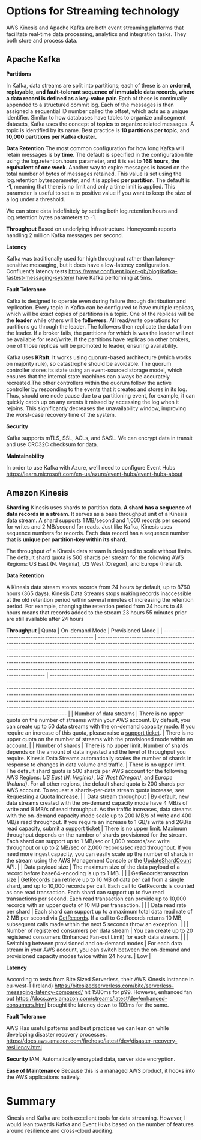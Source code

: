 # Options for Streaming technology

AWS Kinesis and Apache Kafka are both event streaming platforms that facilitate real-time data processing, analytics and integration tasks. They both store and process data.

## Apache Kafka

**Partitions**

In Kafka, data streams are split into partitions; each of these is an **ordered, replayable, and fault-tolerant sequence of immutable data records, where a data record is defined as a key-value pair.** Each of these is continually appended to a structured commit log. Each of the messages is then assigned a sequential ID number called the offset, which acts as a unique identifier. Similar to how databases have tables to organize and segment datasets, Kafka uses the concept of **topics** to organize related messages. A topic is identified by its name. Best practice is **10 partitions per topic**, and **10,000 partitions per Kafka cluster.**

**Data Retention**
The most common configuration for how long Kafka will retain messages is **by time**. The default is specified in the configuration file using the log.retention.hours parameter, and it is set to **168 hours, the equivalent of one week**. Another way to expire messages is based on the total number of bytes of messages retained. This value is set using the log.retention.bytesparameter, and it is applied **per partition**. The default is **-1**, meaning that there is no limit and only a time limit is applied. This parameter is useful to set a to positive value if you want to keep the size of a log under a threshold.

We can store data indefinitely by setting both log.retention.hours and log.retention.bytes parameters to -1.

**Throughput**
Based on underlying infrastructure. Honeycomb reports handling 2 million Kafka messages per second.

**Latency**

Kafka was traditionally used for high throughput rather than latency-sensitive messaging, but it does have a low-latency configuration. Confluent’s latency tests https://www.confluent.io/en-gb/blog/kafka-fastest-messaging-system/ have Kafka performing at 5ms.

**Fault Tolerance** 

Kafka is designed to operate even during failure through distribution and replication. Every topic in Kafka can be configured to have multiple replicas, which will be exact copies of partitions in a topic. One of the replicas will be the **leader** while others will be **followers.** All read/write operations for partitions go through the leader. The followers then replicate the data from the leader. If a broker fails, the partitions for which is was the leader will not be available for read/write. If the partitions have replicas on other brokers, one of those replicas will be promoted to leader, ensuring availability.

Kafka uses **KRaft**. It works using quorum-based architecture (which works on majority rule), so catastrophe should be avoidable. The quorum controller stores its state using an event-sourced storage model, which ensures that the internal state machines can always be accurately recreated.The other controllers within the quorum follow the active controller by responding to the events that it creates and stores in its log. Thus, should one node pause due to a partitioning event, for example, it can quickly catch up on any events it missed by accessing the log when it rejoins. This significantly decreases the unavailability window, improving the worst-case recovery time of the system.

**Security**

Kafka supports mTLS, SSL, ACLs, and SASL. We can encrypt data in transit and use CRC32C checksum for data.

**Maintainability**

In order to use Kafka with Azure, we’ll need to configure Event Hubs https://learn.microsoft.com/en-us/azure/event-hubs/event-hubs-about 

## Amazon Kinesis

**Sharding**
Kinesis uses shards to partition data. **A shard has a sequence of data records in a stream**. It serves as a base throughput unit of a Kinesis data stream. A shard supports 1 MB/second and 1,000 records per second for writes and 2 MB/second for reads. Just like Kafka, Kinesis uses sequence numbers for records. Each data record has a sequence number that is **unique per partition-key within its shard**.

The throughput of a Kinesis data stream is designed to scale without limits. The default shard quota is 500 shards per stream for the following AWS Regions: US East (N. Virginia), US West (Oregon), and Europe (Ireland).

**Data Retention**

A Kinesis data stream stores records from 24 hours by default, up to 8760 hours (365 days). Kinesis Data Streams stops making records inaccessible at the old retention period within several minutes of increasing the retention period. For example, changing the retention period from 24 hours to 48 hours means that records added to the stream 23 hours 55 minutes prior are still available after 24 hours

**Throughput**
| Quota                                             | On-demand Mode                                                                                                                                                                                                                                                                                                                                                                                                                                                 | Provisioned Mode                                                                                                                                                                                                                                                                                                                                                                                                                                                                            |
| ------------------------------------------------- | -------------------------------------------------------------------------------------------------------------------------------------------------------------------------------------------------------------------------------------------------------------------------------------------------------------------------------------------------------------------------------------------------------------------------------------------------------------- | ------------------------------------------------------------------------------------------------------------------------------------------------------------------------------------------------------------------------------------------------------------------------------------------------------------------------------------------------------------------------------------------------------------------------------------------------------------------------------------------- |
| Number of data streams                            | There is no upper quota on the number of streams within your AWS account. By default, you can create up to 50 data streams with the on-demand capacity mode. If you require an increase of this quota, please raise a [support ticket](https://support.console.aws.amazon.com/support/home#/case/create?issueType=service-limit-increase).                                                                                                                     | There is no upper quota on the number of streams with the provisioned mode within an account.                                                                                                                                                                                                                                                                                                                                                                                               |
| Number of shards                                  | There is no upper limit. Number of shards depends on the amount of data ingested and the level of throughput you require. Kinesis Data Streams automatically scales the number of shards in response to changes in data volume and traffic.                                                                                                                                                                                                                    | There is no upper limit. The default shard quota is 500 shards per AWS account for the following AWS Regions: _US East (N. Virginia)_, _US West (Oregon)_, and _Europe (Ireland)_. For all other regions, the default shard quota is 200 shards per AWS account. To request a shards-per-data stream quota increase, see [Requesting a Quota Increase](https://docs.aws.amazon.com/servicequotas/latest/userguide/request-quota-increase.html).                                             |
| Data stream throughput                            | By default, new data streams created with the on-demand capacity mode have 4 MB/s of write and 8 MB/s of read throughput. As the traffic increases, data streams with the on-demand capacity mode scale up to 200 MB/s of write and 400 MB/s read throughput. If you require an increase to 1 GB/s write and 2GB/s read capacity, submit a [support ticket](https://support.console.aws.amazon.com/support/home#/case/create?issueType=service-limit-increase) | There is no upper limit. Maximum throughput depends on the number of shards provisioned for the stream. Each shard can support up to 1 MB/sec or 1,000 records/sec write throughput or up to 2 MB/sec or 2,000 records/sec read throughput. If you need more ingest capacity, you can easily scale up the number of shards in the stream using the AWS Management Console or the [UpdateShardCount](https://docs.aws.amazon.com/kinesis/latest/APIReference/API_UpdateShardCount.html) API. |
| Data payload size                                 | The maximum size of the data payload of a record before base64-encoding is up to 1 MB.                                                                                                                                                                                                                                                                                                                                                                         |                                                                                                                                                                                                                                                                                                                                                                                                                                                                                             |
| GetRecordstransaction size                        | [GetRecords](https://docs.aws.amazon.com/kinesis/latest/APIReference/API_GetRecords.html) can retrieve up to 10 MB of data per call from a single shard, and up to 10,000 records per call. Each call to GetRecords is counted as one read transaction. Each shard can support up to five read transactions per second. Each read transaction can provide up to 10,000 records with an upper quota of 10 MB per transaction.                                   |                                                                                                                                                                                                                                                                                                                                                                                                                                                                                             |
| Data read rate per shard                          | Each shard can support up to a maximum total data read rate of 2 MB per second via [GetRecords](https://docs.aws.amazon.com/kinesis/latest/APIReference/API_GetRecords.html). If a call to GetRecords returns 10 MB, subsequent calls made within the next 5 seconds throw an exception.                                                                                                                                                                       |                                                                                                                                                                                                                                                                                                                                                                                                                                                                                             |
| Number of registered consumers per data stream    | You can create up to 20 registered consumers (Enhanced Fan-out Limit) for each data stream.                                                                                                                                                                                                                                                                                                                                                                    |                                                                                                                                                                                                                                                                                                                                                                                                                                                                                             |
| Switching between provisioned and on-demand modes | For each data stream in your AWS account, you can switch between the on-demand and provisioned capacity modes twice within 24 hours.                                                                                                                                                                                                                                                                                                                           | Low                                                                                                                                                                                                                                                                                                                                                                                                                                                                                         |

**Latency**

According to tests from Bite Sized Serverless, their AWS Kinesis instance in eu-west-1 (Ireland) https://bitesizedserverless.com/bite/serverless-messaging-latency-compared/ hit 1580ms for p99. However, enhanced fan out https://docs.aws.amazon.com/streams/latest/dev/enhanced-consumers.html brought the latency down to 109ms for the same.

**Fault Tolerance**

AWS Has useful patterns and best practices we can lean on while developing disaster recovery processes.
https://docs.aws.amazon.com/firehose/latest/dev/disaster-recovery-resiliency.html

**Security**
IAM, Automatically encrypted data, server side encryption.

**Ease of Maintenance**
Because this is a managed AWS product, it hooks into the AWS applications natively. 

# Summary

Kinesis and Kafka are both excellent tools for data streaming. However, I would lean towards Kafka and Event Hubs based on the number of features around resilience and cross-cloud auditing. 